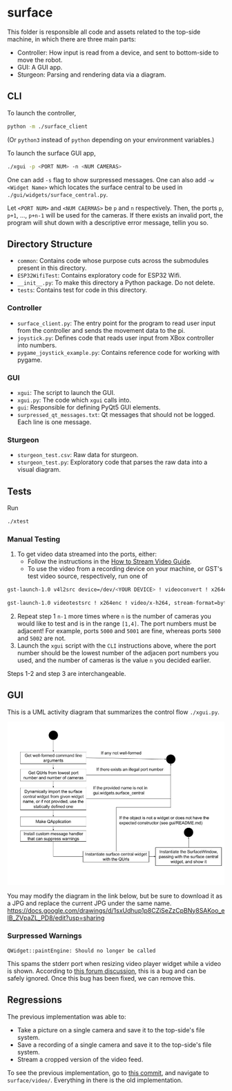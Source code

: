 # surface

This folder is responsible all code and assets related to the top-side machine,
in which there are three main parts:
- Controller: How input is read from a device, and sent to bottom-side to move
  the robot.
- GUI: A GUI app.
- Sturgeon: Parsing and rendering data via a diagram.

## CLI

To launch the controller,
```sh
python -m ./surface_client
```
(Or `python3` instead of `python` depending on your environment variables.)

To launch the surface GUI app,
```sh
./xgui -p <PORT NUM> -n <NUM CAMERAS>
```
One can add `-s` flag to show surpressed messages. One can also add 
`-w <Widget Name>` which locates the surface central to be used in
`./gui/widgets/surface_central.py`.

Let `<PORT NUM>` and `<NUM CAERMAS>` be `p` and `n` respectively. Then, the
ports `p`, `p+1`, ..., `p+n-1` will be used for the cameras. If there exists an
invalid port, the program will shut down with a descriptive error message,
tellin you so.

## Directory Structure
- `common`: Contains code whose purpose cuts across the submodules present in this
  directory.
- `ESP32WifiTest`: Contains exploratory code for ESP32 Wifi.
- `__init__.py`: To make this directory a Python package. Do not delete.
- `tests`: Contains test for code in this directory.

### Controller
- `surface_client.py`: The entry point for the program to read user input from
  the controller and sends the movement data to the pi.
- `joystick.py`: Defines code that reads user input from XBox controller into numbers.
- `pygame_joystick_example.py`: Contains reference code for working with pygame.

### GUI
- `xgui`: The script to launch the GUI.
- `xgui.py`: The code which `xgui` calls into.
- `gui`: Responsible for defining PyQt5 GUI elements.
- `surpressed_qt_messages.txt`: Qt messages that should not be logged. Each line
  is one message.

### Sturgeon
- `sturgeon_test.csv`: Raw data for sturgeon.
- `sturgeon_test.py`: Exploratory code that parses the raw data into a visual diagram.

## Tests
Run
```sh
./xtest
```

### Manual Testing

1. To get video data streamed into the ports, either: 
    * Follow the instructions in the [How to Stream Video
   Guide](../pi/how_to_stream_video.txt).
    * To use the video from a recording device on your machine, or GST's test
    video source, respectively, run one of
```sh
gst-launch-1.0 v4l2src device=/dev/<YOUR DEVICE> ! videoconvert ! x264enc tune=zerolatency bitrate=500 speed-preset=superfast ! rtph264pay ! udpsink host=127.0.0.1 port=<YOUR PORT NUMBER>
```

```sh
gst-launch-1.0 videotestsrc ! x264enc ! video/x-h264, stream-format=byte-stream ! rtph264pay ! udpsink host=127.0.0.1 port=<YOUR PORT NUMBER>
```
2. Repeat step 1 `n-1` more times where `n` is the number of cameras you would
   like to test and is in the range `[1,4]`. The port numbers must be adjacent!
   For example, ports `5000` and `5001` are fine, whereas ports `5000` and
   `5002` are not.
3. Launch the `xgui` script with the `CLI` instructions above, where the port
   number should be the lowest number of the adjacen port numbers you used, and
   the number of cameras is the value `n` you decided earlier.
   
Steps 1-2 and step 3 are interchangeable.

## GUI

This is a UML activity diagram that summarizes the control flow `./xgui.py`.

![xgui.py diagram](xgui-diagram.jpg "xgui.py diagram")

You may modify the diagram in the link below, but be sure to download it as a
JPG and replace the current JPG under the same name. 
https://docs.google.com/drawings/d/1sxUdhup1p8CZiSeZzCpBNy8SAKoo_eIB_ZVpaZL_PD8/edit?usp=sharing

### Surpressed Warnings
```
QWidget::paintEngine: Should no longer be called
```
This spams the stderr port  when resizing video player widget while a
video is shown. According to [this forum
discussion](https://forum.qt.io/topic/122732/qwidget-paintengine-should-no-longer-be-called),
this is a bug and can be safely ignored. Once this bug has been fixed, we can
remove this.


## Regressions

The previous implementation was able to:
- Take a picture on a single camera and save it to the top-side's file system.
- Save a recording of a single camera and save it to the top-side's file system.
- Stream a cropped version of the video feed.

To see the previous implementation, go to [this
commit](https://github.com/NEURoboticsClub/neu-underwater-robotics/tree/9633a4fee176d9314d47b826078086eee773c8c9),
and navigate to `surface/video/`. Everything in there is the old implementation.
